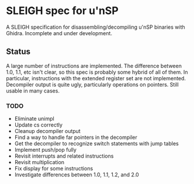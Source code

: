 # SLEIGH spec for u'nSP

A SLEIGH specification for disassembling/decompiling u'nSP binaries with Ghidra. Incomplete and under development.

## Status
A large number of instructions are implemented. The difference between 1.0, 1.1, etc isn't clear, so this spec is probably some hybrid of all of them. In particular, instructions with the extended register set are not implemented. Decompiler output is quite ugly, particularly operations on pointers. Still usable in many cases.

### TODO
- Eliminate unimpl
- Update cs correctly
- Cleanup decompiler output
- Find a way to handle far pointers in the decompiler
- Get the decompiler to recognize switch statements with jump tables
- Implement push/pop fully
- Revisit interrupts and related instructions
- Revisit multiplication
- Fix display for some instructions
- Investigate differences between 1.0, 1.1, 1.2, and 2.0
